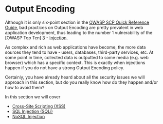 Output Encoding
===============

Although it is only six-point section in the [OWASP SCP Quick Reference
Guide][1], bad practices on Output Encoding are pretty prevalent in web
application development, thus leading to the number 1 vulnerability of the
[OWASP Top Ten] [3] - [Injection][2].

As complex and rich as web applications have become, the more data sources they
tend to have - users, databases, third-party services, etc. At some point in
time, collected data is outputted to some media (e.g. web browser) which has a
specific context.
This is exactly when injections happen if you do not have a strong Output
Encoding policy.

Certainly, you have already heard about all the security issues we will approach
in this section, but do you really know how do they happen and/or how to avoid
them?

In this section we will cover

* [Cross-Site Scripting (XSS)](./cross-site-scripting/README.md)
* [SQL Injection (SQLi)](./database/sql-injection.md)
* [NoSQL Injection](./database/nosql-injection.md)

[1]: https://www.owasp.org/images/0/08/OWASP_SCP_Quick_Reference_Guide_v2.pdf
[2]: https://www.owasp.org/index.php/Top_10_2013-A1-Injection
[3]: https://www.owasp.org/index.php/Category:OWASP_Top_Ten_Project#tab=OWASP_Top_10_for_2013
